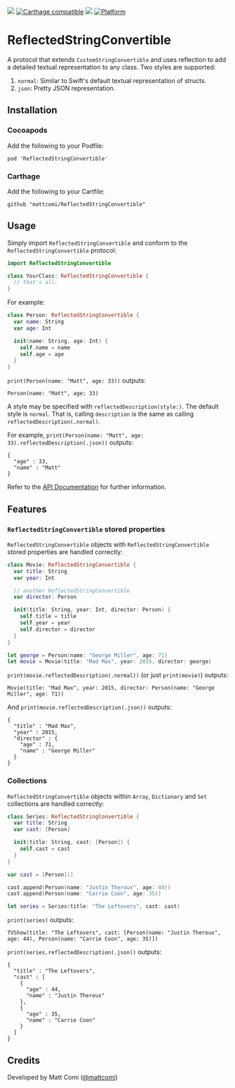 [![](https://travis-ci.org/mattcomi/ReflectedStringConvertible.svg?branch=master)](https://travis-ci.org/mattcomi/ReflectedStringConvertible)
[![Carthage compatible](https://img.shields.io/badge/Carthage-compatible-4BC51D.svg?style=flat)](https://github.com/Carthage/Carthage)
[![](https://img.shields.io/cocoapods/v/ReflectedStringConvertible.svg?style=flat)](https://cocoapods.org/pods/ReflectedStringConvertible)
[![Platform](https://img.shields.io/cocoapods/p/ReflectedStringConvertible.svg?style=flat)](http://cocoadocs.org/docsets/ReflectedStringConvertible)

# ReflectedStringConvertible
A protocol that extends `CustomStringConvertible` and uses reflection to add a
detailed textual representation to any class. Two styles are supported:

1. `normal`: Similar to Swift's default textual representation of structs.
2. `json`: Pretty JSON representation.

## Installation

### Cocoapods

Add the following to your Podfile:

```
pod 'ReflectedStringConvertible'
```

### Carthage

Add the following to your Cartfile:

```
github "mattcomi/ReflectedStringConvertible"
```

## Usage

Simply import `ReflectedStringConvertible` and conform to the
`ReflectedStringConvertible` protocol:

```swift
import ReflectedStringConvertible

class YourClass: ReflectedStringConvertible {
  // that's all.
}
```

For example:

```swift
class Person: ReflectedStringConvertible {
  var name: String
  var age: Int

  init(name: String, age: Int) {
    self.name = name
    self.age = age
  }
}
```

`print(Person(name: "Matt", age: 33))` outputs:

```
Person(name: "Matt", age: 33)
```

A style may be specified with `reflectedDescription(style:)`. The default style is `normal`. That is, calling `description` is the same as calling `reflectedDescription(.normal)`.

For example, `print(Person(name: "Matt", age: 33).reflectedDescription(.json))` outputs:

```
{
  "age" : 33,
  "name" : "Matt"
}
```

Refer to the  [API Documentation](http://cocoadocs.org/docsets/ReflectedStringConvertible) for further information.

## Features

### `ReflectedStringConvertible` stored properties

`ReflectedStringConvertible` objects with `ReflectedStringConvertible` stored properties are handled correctly:

```swift
class Movie: ReflectedStringConvertible {
  var title: String
  var year: Int

  // another ReflectedStringConvertible
  var director: Person

  init(title: String, year: Int, director: Person) {
    self.title = title
    self.year = year
    self.director = director
  }
}

let george = Person(name: "George Miller", age: 71)
let movie = Movie(title: "Mad Max", year: 2015, director: george)
```

`print(movie.reflectedDescription(.normal))` (or just `print(movie)`) outputs:

```
Movie(title: "Mad Max", year: 2015, director: Person(name: "George Miller", age: 71))
```

And `print(movie.reflectedDescription(.json))` outputs:

```
{
  "title" : "Mad Max",
  "year" : 2015,
  "director" : {
    "age" : 71,
    "name" : "George Miller"
  }
}
```

### Collections

`ReflectedStringConvertible` objects within `Array`, `Dictionary` and `Set` collections are handled correctly:

```swift
class Series: ReflectedStringConvertible {
  var title: String
  var cast: [Person]

  init(title: String, cast: [Person]) {
    self.cast = cast
  }
}

var cast = [Person]()

cast.append(Person(name: "Justin Theroux", age: 44))
cast.append(Person(name: "Carrie Coon", age: 35))

let series = Series(title: "The Leftovers", cast: cast)
```

`print(series)` outputs:

```
TVShow(title: "The Leftovers", cast: [Person(name: "Justin Theroux", age: 44), Person(name: "Carrie Coon", age: 35)])
```

`print(series.reflectedDescription(.json))` outputs:

```
{
  "title" : "The Leftovers",
  "cast" : [
    {
      "age" : 44,
      "name" : "Justin Theroux"
    },
    {
      "age" : 35,
      "name" : "Carrie Coon"
    }
  ]
}
```

## Credits

Developed by Matt Comi ([@mattcomi](http://twitter.com/mattcomi))
